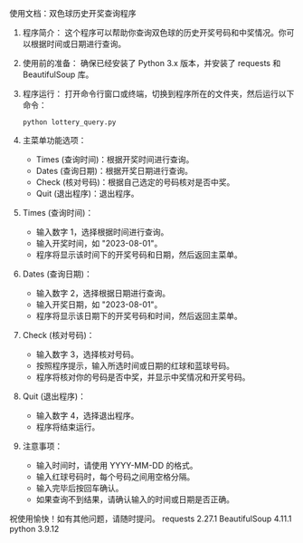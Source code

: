使用文档：双色球历史开奖查询程序

1. 程序简介：
   这个程序可以帮助你查询双色球的历史开奖号码和中奖情况。你可以根据时间或日期进行查询。

2. 使用前的准备：
   确保已经安装了 Python 3.x 版本，并安装了 requests 和 BeautifulSoup 库。

3. 程序运行：
   打开命令行窗口或终端，切换到程序所在的文件夹，然后运行以下命令：

   ```
   python lottery_query.py
   ```

4. 主菜单功能选项：
   - Times (查询时间)：根据开奖时间进行查询。
   - Dates (查询日期)：根据开奖日期进行查询。
   - Check (核对号码)：根据自己选定的号码核对是否中奖。
   - Quit (退出程序)：退出程序。

5. Times (查询时间)：
   - 输入数字 1，选择根据时间进行查询。
   - 输入开奖时间，如 "2023-08-01"。
   - 程序将显示该时间下的开奖号码和日期，然后返回主菜单。

6. Dates (查询日期)：
   - 输入数字 2，选择根据日期进行查询。
   - 输入开奖日期，如 "2023-08-01"。
   - 程序将显示该日期下的开奖号码和时间，然后返回主菜单。

7. Check (核对号码)：
   - 输入数字 3，选择核对号码。
   - 按照程序提示，输入所选时间或日期的红球和蓝球号码。
   - 程序将核对你的号码是否中奖，并显示中奖情况和开奖号码。

8. Quit (退出程序)：
   - 输入数字 4，选择退出程序。
   - 程序将结束运行。

9. 注意事项：
   - 输入时间时，请使用 YYYY-MM-DD 的格式。
   - 输入红球号码时，每个号码之间用空格分隔。
   - 输入完毕后按回车确认。
   - 如果查询不到结果，请确认输入的时间或日期是否正确。

祝使用愉快！如有其他问题，请随时提问。
requests 2.27.1 
BeautifulSoup 4.11.1
python 3.9.12